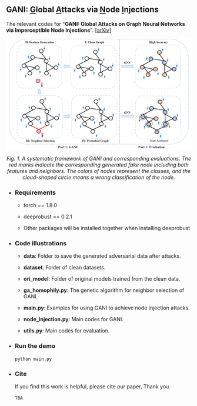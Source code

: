 ## GANI: <u>G</u>lobal <u>A</u>ttacks via <u>N</u>ode <u>I</u>njections

The relevant codes for "**GANI: Global Attacks on Graph Neural Networks via Imperceptible Node Injections**". [[arXiv](https://arxiv.org/abs/2210.12598)]

<p align="center"> <img src="fig/framework.png" /> <p align="center"><em>Fig. 1. A systematic framework of GANI and corresponding evaluations. The red marks indicate the corresponding generated fake node including both features and neighbors. The colors of nodes represent the classes, and the cloud-shaped circle means a wrong classification of the node.</em></p>



- ### Requirements

  - torch == 1.8.0

  - deeprobust == 0.2.1

  - Other packages will be installed together when installing deeprobust

    

- ### Code illustrations 

  - **data**: Folder to save the generated adversarial data after attacks.

  - **dataset**: Folder of clean datasets.

  - **ori_model**: Folder of original models trained from the clean data.

  - **ga_homophily.py**: The genetic algorithm for neighbor selection of GANI.

  - **main.py**: Examples for using GANI to achieve node injection attacks.

  - **node_injection.py**: Main codes for GANI.

  - **utils.py**: Main codes for evaluation.

    

- ### Run the demo

  ```
  python main.py
  ```

  

- ### Cite

  If you find this work is helpful, please cite our paper, Thank you.

  ```
  TBA
  ```

  